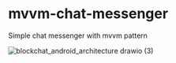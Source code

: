 # mvvm-chat-messenger
Simple chat messenger with mvvm pattern

![blockchat_android_architecture drawio (3)](https://user-images.githubusercontent.com/102403866/169676005-9be47889-1019-43ad-9b66-e6e55d70c65b.svg)

